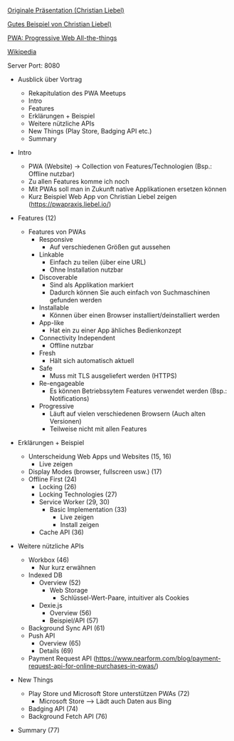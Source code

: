 [Originale Präsentation (Christian Liebel)](https://speakerdeck.com/christianliebel/progressive-web-apps-update-2019-web-goes-native-e93aacbc-e56e-46e4-9306-4632dd21b39d?slide=6)

[Gutes Beispiel von Christian Liebel)](https://pwapraxis.liebel.io/)

[PWA: Progressive Web All-the-things](https://paul.kinlan.me/pwa-progressive-web-all-the-things/)

[Wikipedia](https://en.wikipedia.org/wiki/Progressive_web_applications)

Server Port: 8080

- Ausblick über Vortrag
    - Re­ka­pi­tu­la­ti­on des PWA Meetups
    - Intro
    - Features
    - Erklärungen + Beispiel
    - Weitere nützliche APIs
    - New Things (Play Store, Badging API etc.)
    - Summary

- Intro
    - PWA (Website) -> Collection von Features/Technologien (Bsp.: Offline nutzbar)
    - Zu allen Features komme ich noch
    - Mit PWAs soll man in Zukunft native Applikationen ersetzen können
    - Kurz Beispiel Web App von Christian Liebel zeigen (https://pwapraxis.liebel.io/)

- Features (12)
    - Features von PWAs
        - Responsive
            - Auf verschiedenen Größen gut aussehen
        - Linkable
            - Einfach zu teilen (über eine URL)
            - Ohne Installation nutzbar
        - Discoverable
            - Sind als Applikation markiert
            - Dadurch können Sie auch einfach von Suchmaschinen gefunden werden
        - Installable
            - Können über einen Browser installiert/deinstalliert werden
        - App-like
            - Hat ein zu einer App ähliches Bedienkonzept
        - Connectivity Independent
            - Offline nutzbar
        - Fresh
            - Hält sich automatisch aktuell
        - Safe
            - Muss mit TLS ausgeliefert werden (HTTPS)
        - Re-engageable
            - Es können Betriebssytem Features verwendet werden (Bsp.: Notifications)
        - Progressive
            - Läuft auf vielen verschiedenen Browsern (Auch alten Versionen)
            - Teilweise nicht mit allen Features

- Erklärungen + Beispiel
    - Unterscheidung Web Apps und Websites (15, 16)
        - Live zeigen
    - Display Modes (browser, fullscreen usw.) (17)
    - Offline First (24)
        - Locking (26)
        - Locking Technologies (27)
        - Service Worker (29, 30)
            - Basic Implementation (33)
                - Live zeigen
                - Install zeigen
        - Cache API (36)

- Weitere nützliche APIs
    - Workbox (46)
        - Nur kurz erwähnen
    - Indexed DB
        - Overview (52)
            - Web Storage
                - Schlüssel-Wert-Paare, intuitiver als Cookies
        - Dexie.js
            - Overview (56)
            - Beispiel/API (57)
    - Background Sync API (61)
    - Push API
        - Overview (65)
        - Details (69)
    - Payment Request API (https://www.nearform.com/blog/payment-request-api-for-online-purchases-in-pwas/)

- New Things
    - Play Store und Microsoft Store unterstützen PWAs (72)
        - Microsoft Store --> Lädt auch Daten aus Bing
    - Badging API (74)
    - Background Fetch API (76)

- Summary (77)